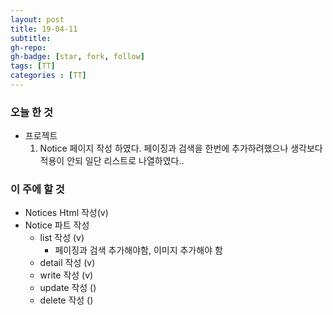 ```yaml
---
layout: post
title: 19-04-11
subtitle: 
gh-repo: 
gh-badge: [star, fork, follow]
tags: [TT]
categories : [TT]
---
```


### 오늘 한 것 

* 프로젝트
    1. Notice 페이지 작성 하였다. 페이징과 검색을 한번에 추가하려했으나 생각보다 적용이 안되 일단 리스트로 나열하였다..
    



### 이 주에 할 것

 - Notices Html 작성(v)
 - Notice 파트 작성
    - list 작성 (v)
        - 페이징과 검색 추가해야함, 이미지 추가해야 함
    - detail 작성 (v)
    - write 작성 (v)
    - update 작성 ()
    - delete 작성 ()